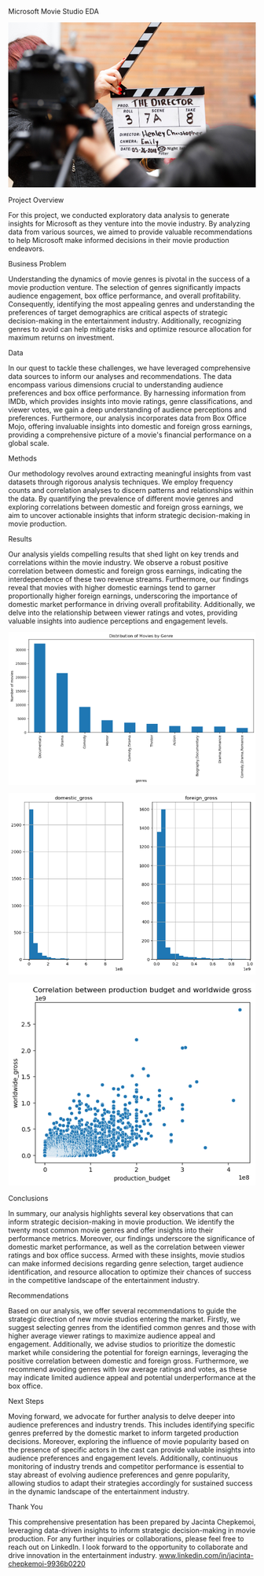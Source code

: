 Microsoft Movie Studio EDA

![alt text](image-1.png)

Project Overview

For this project, we conducted exploratory data analysis to generate insights for Microsoft as they venture into the movie industry. By analyzing data from various sources, we aimed to provide valuable recommendations to help Microsoft make informed decisions in their movie production endeavors.

Business Problem

Understanding the dynamics of movie genres is pivotal in the success of a movie production venture. The selection of genres significantly impacts audience engagement, box office performance, and overall profitability. Consequently, identifying the most appealing genres and understanding the preferences of target demographics are critical aspects of strategic decision-making in the entertainment industry. Additionally, recognizing genres to avoid can help mitigate risks and optimize resource allocation for maximum returns on investment.

Data

In our quest to tackle these challenges, we have leveraged comprehensive data sources to inform our analyses and recommendations. The data encompass various dimensions crucial to understanding audience preferences and box office performance. By harnessing information from IMDb, which provides insights into movie ratings, genre classifications, and viewer votes, we gain a deep understanding of audience perceptions and preferences. Furthermore, our analysis incorporates data from Box Office Mojo, offering invaluable insights into domestic and foreign gross earnings, providing a comprehensive picture of a movie's financial performance on a global scale.

Methods

Our methodology revolves around extracting meaningful insights from vast datasets through rigorous analysis techniques. We employ frequency counts and correlation analyses to discern patterns and relationships within the data. By quantifying the prevalence of different movie genres and exploring correlations between domestic and foreign gross earnings, we aim to uncover actionable insights that inform strategic decision-making in movie production.

Results

Our analysis yields compelling results that shed light on key trends and correlations within the movie industry. We observe a robust positive correlation between domestic and foreign gross earnings, indicating the interdependence of these two revenue streams. 
Furthermore, our findings reveal that movies with higher domestic earnings tend to garner proportionally higher foreign earnings, underscoring the importance of domestic market performance in driving overall profitability. 
Additionally, we delve into the relationship between viewer ratings and votes, providing valuable insights into audience perceptions and engagement levels.

![alt text](image-2.png)

![alt text](image-3.png)

![alt text](image-4.png)


Conclusions

In summary, our analysis highlights several key observations that can inform strategic decision-making in movie production. We identify the twenty most common movie genres and offer insights into their performance metrics. Moreover, our findings underscore the significance of domestic market performance, as well as the correlation between viewer ratings and box office success. Armed with these insights, movie studios can make informed decisions regarding genre selection, target audience identification, and resource allocation to optimize their chances of success in the competitive landscape of the entertainment industry.

Recommendations

Based on our analysis, we offer several recommendations to guide the strategic direction of new movie studios entering the market. Firstly, we suggest selecting genres from the identified common genres and those with higher average viewer ratings to maximize audience appeal and engagement. Additionally, we advise studios to prioritize the domestic market while considering the potential for foreign earnings, leveraging the positive correlation between domestic and foreign gross. Furthermore, we recommend avoiding genres with low average ratings and votes, as these may indicate limited audience appeal and potential underperformance at the box office.

Next Steps

Moving forward, we advocate for further analysis to delve deeper into audience preferences and industry trends. This includes identifying specific genres preferred by the domestic market to inform targeted production decisions. Moreover, exploring the influence of movie popularity based on the presence of specific actors in the cast can provide valuable insights into audience preferences and engagement levels. Additionally, continuous monitoring of industry trends and competitor performance is essential to stay abreast of evolving audience preferences and genre popularity, allowing studios to adapt their strategies accordingly for sustained success in the dynamic landscape of the entertainment industry.

Thank You

This comprehensive presentation has been prepared by Jacinta Chepkemoi, leveraging data-driven insights to inform strategic decision-making in movie production. For any further inquiries or collaborations, please feel free to reach out on LinkedIn. I look forward to the opportunity to collaborate and drive innovation in the entertainment industry.
www.linkedin.com/in/jacinta-chepkemoi-9936b0220



